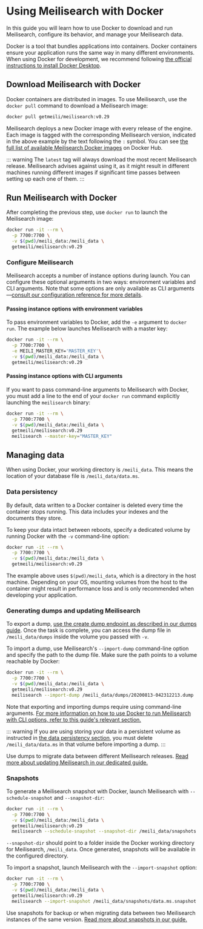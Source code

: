 # Using Meilisearch with Docker

In this guide you will learn how to use Docker to download and run Meilisearch, configure its behavior, and manage your Meilisearch data.

Docker is a tool that bundles applications into containers. Docker containers ensure your application runs the same way in many different environments. When using Docker for development, we recommend following [the official instructions to install Docker Desktop](https://docs.docker.com/get-docker/).

## Download Meilisearch with Docker

Docker containers are distributed in images. To use Meilisearch, use the `docker pull` command to download a Meilisearch image:

```sh
docker pull getmeili/meilisearch:v0.29
```

Meilisearch deploys a new Docker image with every release of the engine. Each image is tagged with the corresponding Meilisearch version, indicated in the above example by the text following the `:` symbol. You can see [the full list of available Meilisearch Docker images](https://hub.docker.com/r/getmeili/meilisearch/tags#!) on Docker Hub.

::: warning
The `latest` tag will always download the most recent Meilisearch release. Meilisearch advises against using it, as it might result in different machines running different images if significant time passes between setting up each one of them.
:::

## Run Meilisearch with Docker

After completing the previous step, use `docker run` to launch the Meilisearch image:

```sh
docker run -it --rm \
  -p 7700:7700 \
  -v $(pwd)/meili_data:/meili_data \
  getmeili/meilisearch:v0.29
```

### Configure Meilisearch

Meilisearch accepts a number of instance options during launch. You can configure these optional arguments in two ways: environment variables and CLI arguments. Note that some options are only available as CLI arguments—[consult our configuration reference for more details](/learn/configuration/instance_options.md).

#### Passing instance options with environment variables

To pass environment variables to Docker, add the `-e` argument to `docker run`. The example below launches Meilisearch with a master key:

```sh
docker run -it --rm \
  -p 7700:7700 \
  -e MEILI_MASTER_KEY='MASTER_KEY'\
  -v $(pwd)/meili_data:/meili_data \
  getmeili/meilisearch:v0.29
```

#### Passing instance options with CLI arguments

If you want to pass command-line arguments to Meilisearch with Docker, you must add a line to the end of your `docker run` command explicitly launching the `meilisearch` binary:

```sh
docker run -it --rm \
  -p 7700:7700 \
  -v $(pwd)/meili_data:/meili_data \
  getmeili/meilisearch:v0.29
  meilisearch --master-key="MASTER_KEY"
```

## Managing data

When using Docker, your working directory is `/meili_data`. This means the location of your database file is `/meili_data/data.ms`.

### Data persistency

By default, data written to a Docker container is deleted every time the container stops running. This data includes your indexes and the documents they store.

To keep your data intact between reboots, specify a dedicated volume by running Docker with the `-v` command-line option:

```sh
docker run -it --rm \
  -p 7700:7700 \
  -v $(pwd)/meili_data:/meili_data \
  getmeili/meilisearch:v0.29
```

The example above uses `$(pwd)/meili_data`, which is a directory in the host machine. Depending on your OS, mounting volumes from the host to the container might result in performance loss and is only recommended when developing your application.

### Generating dumps and updating Meilisearch

To export a dump, [use the create dump endpoint as described in our dumps guide](/learn/advanced/dumps.md). Once the task is complete, you can access the dump file in `/meili_data/dumps` inside the volume you passed with `-v`.

To import a dump, use Meilisearch's `--import-dump` command-line option and specify the path to the dump file. Make sure the path points to a volume reachable by Docker:

```sh
docker run -it --rm \
  -p 7700:7700 \
  -v $(pwd)/meili_data:/meili_data \
  getmeili/meilisearch:v0.29
  meilisearch --import-dump /meili_data/dumps/20200813-042312213.dump
```

Note that exporting and importing dumps require using command-line arguments. [For more information on how to use Docker to run Meilisearch with CLI options, refer to this guide's relevant section.](#passing-instance-options-with-cli-arguments)

::: warning
If you are using storing your data in a persistent volume as instructed in [the data persistency section](#data-persistency), you must delete `/meili_data/data.ms` in that volume before importing a dump.
:::

Use dumps to migrate data between different Meilisearch releases. [Read more about updating Meilisearch in our dedicated guide.](/learn/advanced/updating.md)

### Snapshots

To generate a Meilisearch snapshot with Docker, launch Meilisearch with `--schedule-snapshot` and `--snapshot-dir`:

```sh
docker run -it --rm \
  -p 7700:7700 \
  -v $(pwd)/meili_data:/meili_data \
  getmeili/meilisearch:v0.29
  meilisearch --schedule-snapshot --snapshot-dir /meili_data/snapshots
```

`--snapshot-dir` should point to a folder inside the Docker working directory for Meilisearch, `/meili_data`. Once generated, snapshots will be available in the configured directory.

To import a snapshot, launch Meilisearch with the `--import-snapshot` option:

```sh
docker run -it --rm \
  -p 7700:7700 \
  -v $(pwd)/meili_data:/meili_data \
  getmeili/meilisearch:v0.29
  meilisearch --import-snapshot /meili_data/snapshots/data.ms.snapshot
```

Use snapshots for backup or when migrating data between two Meilisearch instances of the same version. [Read more about snapshots in our guide.](/learn/advanced/snapshots.md)
